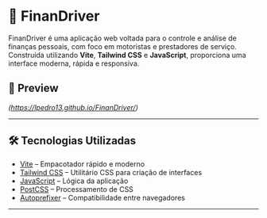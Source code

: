 # 🚗 FinanDriver

FinanDriver é uma aplicação web voltada para o controle e análise de finanças pessoais, com foco em motoristas e prestadores de serviço. Construída utilizando **Vite**, **Tailwind CSS** e **JavaScript**, proporciona uma interface moderna, rápida e responsiva.

## 📸 Preview

*(https://lpedro13.github.io/FinanDriver/)*

---
## 🛠️ Tecnologias Utilizadas

- [Vite](https://vitejs.dev/) – Empacotador rápido e moderno
- [Tailwind CSS](https://tailwindcss.com/) – Utilitário CSS para criação de interfaces
- [JavaScript](https://developer.mozilla.org/pt-BR/docs/Web/JavaScript) – Lógica da aplicação
- [PostCSS](https://postcss.org/) – Processamento de CSS
- [Autoprefixer](https://github.com/postcss/autoprefixer) – Compatibilidade entre navegadores

---
